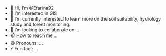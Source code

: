 - 👋 Hi, I’m @Efarina92
- 👀 I’m interested in GIS
- 🌱 I’m currently interested to learn more on the soil suitability, hydrology study and forest monitoring.
- 💞️ I’m looking to collaborate on ...
- 📫 How to reach me ...
- 😄 Pronouns: ...
- ⚡ Fun fact: ...

<!---
Efarina92/Efarina92 is a ✨ special ✨ repository because its `README.md` (this file) appears on your GitHub profile.
You can click the Preview link to take a look at your changes.
--->
